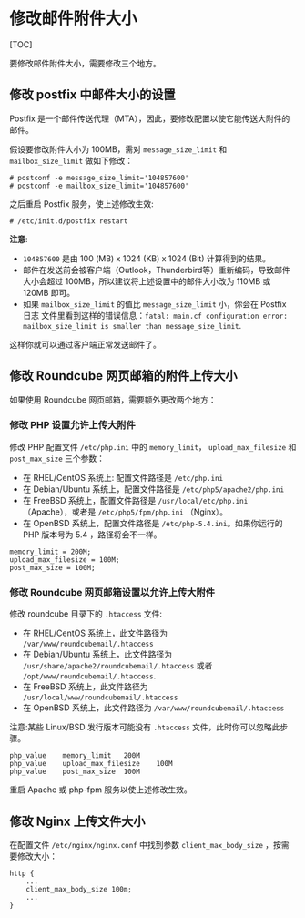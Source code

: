 # 修改邮件附件大小

[TOC]

要修改邮件附件大小，需要修改三个地方。

## 修改 postfix 中邮件大小的设置

Postfix 是一个邮件传送代理（MTA），因此，要修改配置以使它能传送大附件的邮件。

假设要修改附件大小为 100MB，需对 `message_size_limit` 和 `mailbox_size_limit`
做如下修改：

```
# postconf -e message_size_limit='104857600'
# postconf -e mailbox_size_limit='104857600'
```

之后重启 Postfix 服务，使上述修改生效:

```
# /etc/init.d/postfix restart
```

__注意__:

* `104857600` 是由 100 (MB) x 1024 (KB) x 1024 (Bit) 计算得到的结果。
* 邮件在发送前会被客户端（Outlook，Thunderbird等）重新编码，导致邮件大小会超过
  100MB，所以建议将上述设置中的邮件大小改为 110MB 或 120MB 即可。
* 如果 `mailbox_size_limit` 的值比 `message_size_limit` 小，你会在 Postfix 日志
  文件里看到这样的错误信息：`fatal: main.cf configuration error:
  mailbox_size_limit is smaller than message_size_limit`.

这样你就可以通过客户端正常发送邮件了。

## 修改 Roundcube 网页邮箱的附件上传大小

如果使用 Roundcube 网页邮箱，需要额外更改两个地方：

### 修改 PHP 设置允许上传大附件

修改 PHP 配置文件 `/etc/php.ini` 中的 `memory_limit`， `upload_max_filesize` 和 `post_max_size` 三个参数：

* 在 RHEL/CentOS 系统上: 配置文件路径是 `/etc/php.ini`
* 在 Debian/Ubuntu 系统上，配置文件路径是 `/etc/php5/apache2/php.ini`
* 在 FreeBSD 系统上，配置文件路径是 `/usr/local/etc/php.ini` （Apache），或者是 `/etc/php5/fpm/php.ini` （Nginx）。
* 在 OpenBSD 系统上，配置文件路径是 `/etc/php-5.4.ini`。如果你运行的 PHP 版本号为 5.4 ，路径将会不一样。

```
memory_limit = 200M;
upload_max_filesize = 100M;
post_max_size = 100M;
```

### 修改 Roundcube 网页邮箱设置以允许上传大附件

修改 roundcube 目录下的 `.htaccess` 文件:

* 在 RHEL/CentOS 系统上，此文件路径为 `/var/www/roundcubemail/.htaccess`
* 在 Debian/Ubuntu 系统上，此文件路径为 `/usr/share/apache2/roundcubemail/.htaccess` 或者
  `/opt/www/roundcubemail/.htaccess`.
* 在 FreeBSD 系统上，此文件路径为 `/usr/local/www/roundcubemail/.htaccess`
* 在 OpenBSD 系统上，此文件路径为 `/var/www/roundcubemail/.htaccess`

注意:某些 Linux/BSD 发行版本可能没有 `.htaccess` 文件，此时你可以忽略此步骤。

```
php_value    memory_limit   200M
php_value    upload_max_filesize    100M
php_value    post_max_size  100M
```

重启 Apache 或 php-fpm 服务以使上述修改生效。

## 修改 Nginx 上传文件大小

在配置文件 `/etc/nginx/nginx.conf` 中找到参数 `client_max_body_size`  ，按需要修改大小：

```
http {
    ...
    client_max_body_size 100m;
    ...
}
